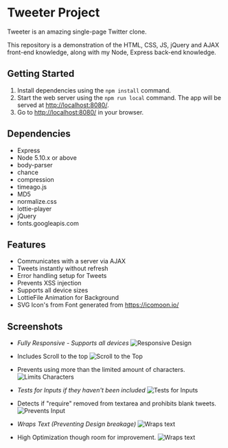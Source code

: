 # Tweeter Project

Tweeter is an amazing single-page Twitter clone.

This repository is a demonstration of the HTML, CSS, JS, jQuery and AJAX front-end knowledge, along with my Node, Express back-end knowledge.

## Getting Started

1. Install dependencies using the `npm install` command.
2. Start the web server using the `npm run local` command. The app will be served at <http://localhost:8080/>.
3. Go to <http://localhost:8080/> in your browser.

## Dependencies

- Express
- Node 5.10.x or above
- body-parser
- chance
- compression
- timeago.js
- MD5
- normalize.css
- lottie-player
- jQuery
- fonts.googleapis.com

## Features
- Communicates with a server via AJAX
- Tweets instantly without refresh
- Error handling setup for Tweets
- Prevents XSS injection
- Supports all device sizes
- LottieFile Animation for Background
- SVG Icon's from Font generated from https://icomoon.io/ 

## Screenshots

* *Fully Responsive - Supports all devices*
  ![Responsive Design](https://github.com/MattSeligman/tweeter/blob/master/docs/responsive-design.jpg?raw=true)

* Includes Scroll to the top
  ![Scroll to the Top](https://github.com/MattSeligman/tweeter/blob/master/docs/includes-scroll-to-the-top.jpg?raw=true)

* Prevents using more than the limited amount of characters.
  ![Limits Characters](https://github.com/MattSeligman/tweeter/blob/master/docs/limits-characters.jpg?raw=true)

* *Tests for Inputs if they haven't been included*
  ![Tests for Inputs](https://github.com/MattSeligman/tweeter/blob/master/docs/tests-for-inputs.jpg?raw=true)

* Detects if "require" removed from textarea and prohibits blank tweets.
  ![Prevents Input](https://github.com/MattSeligman/tweeter/blob/master/docs/detects-missing-information.jpg?raw=true)

* *Wraps Text (Preventing Design breakage)*
  ![Wraps text](https://github.com/MattSeligman/tweeter/blob/master/docs/text-wraps.jpg?raw=true)

* High Optimization though room for improvement.
  ![Wraps text](https://github.com/MattSeligman/tweeter/blob/master/docs/room-for-improvement.jpg?raw=true)